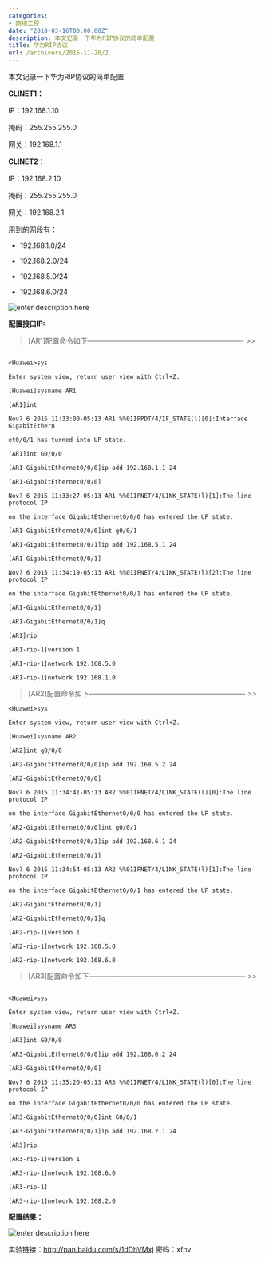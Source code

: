 ```yaml
---
categories:
- 网络工程
date: "2018-03-16T00:00:00Z"
description: 本文记录一下华为RIP协议的简单配置
title: 华为RIP协议
url: /archivers/2015-11-20/2
---
```


本文记录一下华为RIP协议的简单配置
<!--more-->


**CLINET1：**

IP：192.168.1.10

掩码：255.255.255.0

网关：192.168.1.1

**CLINET2：**

IP：192.168.2.10

掩码：255.255.255.0

网关：192.168.2.1

用到的网段有：

* 192.168.1.0/24

* 192.168.2.0/24

* 192.168.5.0/24

* 192.168.6.0/24

![enter description here][1]


  
**配置接口IP:**

> [AR1]配置命令如下——————————————————————- >>

```

<Huawei>sys

Enter system view, return user view with Ctrl+Z.

[Huawei]sysname AR1

[AR1]int

Nov? 6 2015 11:33:00-05:13 AR1 %%01IFPDT/4/IF_STATE(l)[0]:Interface GigabitEthern

et0/0/1 has turned into UP state.

[AR1]int G0/0/0

[AR1-GigabitEthernet0/0/0]ip add 192.168.1.1 24

[AR1-GigabitEthernet0/0/0]

Nov? 6 2015 11:33:27-05:13 AR1 %%01IFNET/4/LINK_STATE(l)[1]:The line protocol IP

on the interface GigabitEthernet0/0/0 has entered the UP state.

[AR1-GigabitEthernet0/0/0]int g0/0/1

[AR1-GigabitEthernet0/0/1]ip add 192.168.5.1 24

[AR1-GigabitEthernet0/0/1]

Nov? 6 2015 11:34:19-05:13 AR1 %%01IFNET/4/LINK_STATE(l)[2]:The line protocol IP

on the interface GigabitEthernet0/0/1 has entered the UP state.

[AR1-GigabitEthernet0/0/1]

[AR1-GigabitEthernet0/0/1]q

[AR1]rip

[AR1-rip-1]version 1

[AR1-rip-1]network 192.168.5.0

[AR1-rip-1]network 192.168.1.0
```

> [AR2]配置命令如下——————————————————————- >>

```
<Huawei>sys

Enter system view, return user view with Ctrl+Z.

[Huawei]sysname AR2

[AR2]int g0/0/0

[AR2-GigabitEthernet0/0/0]ip add 192.168.5.2 24

[AR2-GigabitEthernet0/0/0]

Nov? 6 2015 11:34:41-05:13 AR2 %%01IFNET/4/LINK_STATE(l)[0]:The line protocol IP

on the interface GigabitEthernet0/0/0 has entered the UP state.

[AR2-GigabitEthernet0/0/0]int g0/0/1

[AR2-GigabitEthernet0/0/1]ip add 192.168.6.1 24

[AR2-GigabitEthernet0/0/1]

Nov? 6 2015 11:34:54-05:13 AR2 %%01IFNET/4/LINK_STATE(l)[1]:The line protocol IP

on the interface GigabitEthernet0/0/1 has entered the UP state.

[AR2-GigabitEthernet0/0/1]

[AR2-GigabitEthernet0/0/1]q

[AR2-rip-1]version 1

[AR2-rip-1]network 192.168.5.0

[AR2-rip-1]network 192.168.6.0
```

> [AR3]配置命令如下——————————————————————- >>

```

<Huawei>sys

Enter system view, return user view with Ctrl+Z.

[Huawei]sysname AR3

[AR3]int G0/0/0

[AR3-GigabitEthernet0/0/0]ip add 192.168.6.2 24

[AR3-GigabitEthernet0/0/0]

Nov? 6 2015 11:35:20-05:13 AR3 %%01IFNET/4/LINK_STATE(l)[0]:The line protocol IP

on the interface GigabitEthernet0/0/0 has entered the UP state.

[AR3-GigabitEthernet0/0/0]int G0/0/1

[AR3-GigabitEthernet0/0/1]ip add 192.168.2.1 24

[AR3]rip

[AR3-rip-1]version 1

[AR3-rip-1]network 192.168.6.0

[AR3-rip-1]

[AR3-rip-1]network 192.168.2.0
```

**配置结果：**

![enter description here][2]


实验链接：http://pan.baidu.com/s/1dDhVMxj 密码：xfnv

  [1]: https://rvn0xsy.oss-cn-shanghai.aliyuncs.com/2018-3-16/0x06.png "0x06"
  [2]: https://rvn0xsy.oss-cn-shanghai.aliyuncs.com/2018-3-16/0x07.png "0x07"